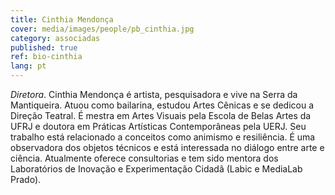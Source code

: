 ```yaml
---
title: Cinthia Mendonça
cover: media/images/people/pb_cinthia.jpg
category: associadas
published: true
ref: bio-cinthia
lang: pt
---
```

*Diretora*. Cinthia Mendonça é artista, pesquisadora e vive na Serra da Mantiqueira. Atuou como bailarina, estudou Artes Cênicas e se dedicou a Direção Teatral. É mestra em Artes Visuais pela Escola de Belas Artes da UFRJ e doutora em Práticas Artísticas Contemporâneas pela UERJ. Seu trabalho está relacionado a conceitos como animismo e resiliência. É uma observadora dos objetos técnicos e está interessada no diálogo entre arte e ciência. Atualmente oferece consultorias e tem sido mentora dos Laboratórios de Inovação e Experimentação Cidadã (Labic e MediaLab Prado). 